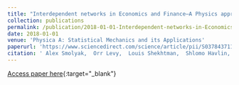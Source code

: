 ```yaml
---
title: "Interdependent networks in Economics and Finance—A Physics approach"
collection: publications
permalink: /publication/2018-01-01-Interdependent-networks-in-Economics-and-FinanceA-Physics-approach
date: 2018-01-01
venue: 'Physica A: Statistical Mechanics and its Applications'
paperurl: 'https://www.sciencedirect.com/science/article/pii/S0378437118310318?casa_token=Ztt8bIALS4gAAAAA:HbXaUDQ5TsK6oIRddRW7IpX6Ko-ALF5d0MXGjeLY8CpZQIO4X2JBYoRG3k4aivu5oBDuaNnU8w'
citation: ' Alex Smolyak,  Orr Levy,  Louis Shekhtman,  Shlomo Havlin, &quot;Interdependent networks in Economics and Finance—A Physics approach.&quot; Physica A: Statistical Mechanics and its Applications, 2018.'
---
```

[Access paper here](https://www.sciencedirect.com/science/article/pii/S0378437118310318?casa_token=Ztt8bIALS4gAAAAA:HbXaUDQ5TsK6oIRddRW7IpX6Ko-ALF5d0MXGjeLY8CpZQIO4X2JBYoRG3k4aivu5oBDuaNnU8w){:target="_blank"}
